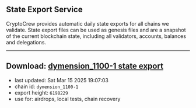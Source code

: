 ## State Export Service
CryptoCrew provides automatic daily state exports for all chains we validate. State export files can be used as genesis files and are a snapshot of the current blockchain state, including all validators, accounts, balances and delegations.

---
**Download: [dymension_1100-1 state export](https://dl-eu2.ccvalidators.com/SERVICE/dymension/dymension_1100-1_export_6198229.json)**
---

- last updated: Sat Mar 15 2025 19:07:03
- chain id: `dymension_1100-1`
- export height: `6198229`
- use for: airdrops, local tests, chain recovery
